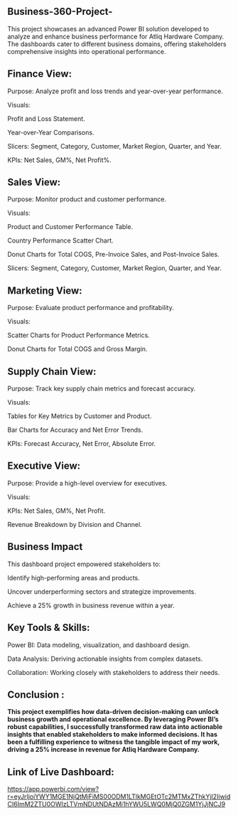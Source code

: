 ## Business-360-Project-
This project showcases an advanced Power BI solution developed to analyze and enhance business performance for Atliq Hardware Company. The dashboards cater to different business domains, offering stakeholders comprehensive insights into operational performance.

## Finance View:

Purpose: Analyze profit and loss trends and year-over-year performance.

Visuals:

Profit and Loss Statement.

Year-over-Year Comparisons.

Slicers: Segment, Category, Customer, Market Region, Quarter, and Year.

KPIs: Net Sales, GM%, Net Profit%.

## Sales View:

Purpose: Monitor product and customer performance.

Visuals:

Product and Customer Performance Table.

Country Performance Scatter Chart.

Donut Charts for Total COGS, Pre-Invoice Sales, and Post-Invoice Sales.

Slicers: Segment, Category, Customer, Market Region, Quarter, and Year.

## Marketing View:

Purpose: Evaluate product performance and profitability.

Visuals:

Scatter Charts for Product Performance Metrics.

Donut Charts for Total COGS and Gross Margin.

## Supply Chain View:

Purpose: Track key supply chain metrics and forecast accuracy.

Visuals:

Tables for Key Metrics by Customer and Product.

Bar Charts for Accuracy and Net Error Trends.

KPIs: Forecast Accuracy, Net Error, Absolute Error.

## Executive View:

Purpose: Provide a high-level overview for executives.

Visuals:

KPIs: Net Sales, GM%, Net Profit.

Revenue Breakdown by Division and Channel.

## Business Impact

This dashboard project empowered stakeholders to:

Identify high-performing areas and products.

Uncover underperforming sectors and strategize improvements.

Achieve a 25% growth in business revenue within a year.

## Key Tools & Skills:

Power BI: Data modeling, visualization, and dashboard design.

Data Analysis: Deriving actionable insights from complex datasets.

Collaboration: Working closely with stakeholders to address their needs.

## Conclusion :
**This project exemplifies how data-driven decision-making can unlock business growth and operational excellence. By leveraging Power BI’s robust capabilities, I successfully transformed raw data into actionable insights that enabled stakeholders to make informed decisions. It has been a fulfilling experience to witness the tangible impact of my work, driving a 25% increase in revenue for Atliq Hardware Company.**

## Link of Live Dashboard:
https://app.powerbi.com/view?r=eyJrIjoiYWY1MGE1NjQtMjFiMS00ODM1LTlkMGEtOTc2MTMxZThkYjI2IiwidCI6ImM2ZTU0OWIzLTVmNDUtNDAzMi1hYWU5LWQ0MjQ0ZGM1YjJjNCJ9



